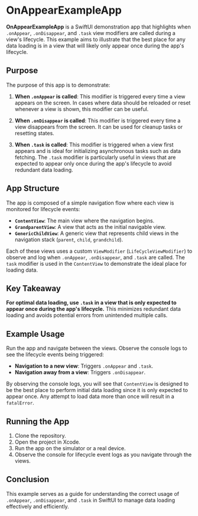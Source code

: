
# OnAppearExampleApp

**OnAppearExampleApp** is a SwiftUI demonstration app that highlights when `.onAppear`, `.onDisappear`, and `.task` view modifiers are called during a view's lifecycle. This example aims to illustrate that the best place for any data loading is in a view that will likely only appear once during the app's lifecycle.

## Purpose

The purpose of this app is to demonstrate:

1. **When `.onAppear` is called**: This modifier is triggered every time a view appears on the screen. In cases where data should be reloaded or reset whenever a view is shown, this modifier can be useful.

2. **When `.onDisappear` is called**: This modifier is triggered every time a view disappears from the screen. It can be used for cleanup tasks or resetting states.

3. **When `.task` is called**: This modifier is triggered when a view first appears and is ideal for initializing asynchronous tasks such as data fetching. The `.task` modifier is particularly useful in views that are expected to appear only once during the app's lifecycle to avoid redundant data loading.

## App Structure

The app is composed of a simple navigation flow where each view is monitored for lifecycle events:

- **`ContentView`**: The main view where the navigation begins.
- **`GrandparentView`**: A view that acts as the initial navigable view.
- **`GenericChildView`**: A generic view that represents child views in the navigation stack (`parent`, `child`, `grandchild`).

Each of these views uses a custom `ViewModifier` (`LifeCycleViewModifier`) to observe and log when `.onAppear`, `.onDisappear`, and `.task` are called. The `task` modifier is used in the `ContentView` to demonstrate the ideal place for loading data.

## Key Takeaway

**For optimal data loading, use `.task` in a view that is only expected to appear once during the app's lifecycle.** This minimizes redundant data loading and avoids potential errors from unintended multiple calls.

## Example Usage

Run the app and navigate between the views. Observe the console logs to see the lifecycle events being triggered:

- **Navigation to a new view**: Triggers `.onAppear` and `.task`.
- **Navigation away from a view**: Triggers `.onDisappear`.
  
By observing the console logs, you will see that `ContentView` is designed to be the best place to perform initial data loading since it is only expected to appear once. Any attempt to load data more than once will result in a `fatalError`.

## Running the App

1. Clone the repository.
2. Open the project in Xcode.
3. Run the app on the simulator or a real device.
4. Observe the console for lifecycle event logs as you navigate through the views.

## Conclusion

This example serves as a guide for understanding the correct usage of `.onAppear`, `.onDisappear`, and `.task` in SwiftUI to manage data loading effectively and efficiently.

